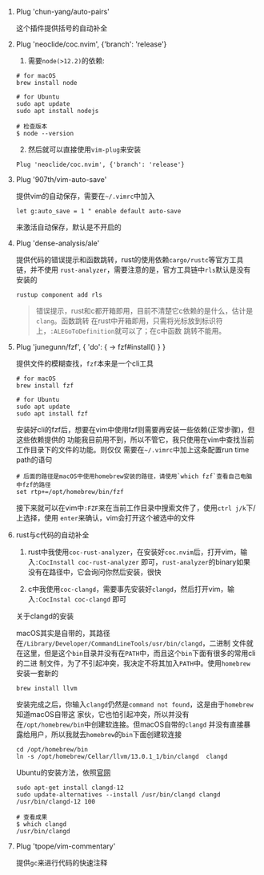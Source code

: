 1. Plug 'chun-yang/auto-pairs'

   这个插件提供括号的自动补全

2. Plug 'neoclide/coc.nvim', {'branch': 'release'}
   
   1. 需要`node(>12.2)`的依赖:
   
   ```shell
   # for macOS
   brew install node
   
   # for Ubuntu
   sudo apt update
   sudo apt install nodejs
   
   # 检查版本
   $ node --version   
   ```
   
   2. 然后就可以直接使用`vim-plug`来安装

   ```vimscript
   Plug 'neoclide/coc.nvim', {'branch': 'release'}
   ``` 

3. Plug '907th/vim-auto-save'
   
   提供vim的自动保存，需要在`~/.vimrc`中加入
   
   ```vimscript
   let g:auto_save = 1 " enable default auto-save
   ```
   来激活自动保存，默认是不开启的


4. Plug 'dense-analysis/ale'
   
   提供代码的错误提示和函数跳转，rust的使用依赖`cargo/rustc`等官方工具链，并不使用
   `rust-analyzer`，需要注意的是，官方工具链中`rls`默认是没有安装的
   
   ```shell
   rustup component add rls
   ```

   > 错误提示，rust和c都开箱即用，目前不清楚它c依赖的是什么，估计是`clang`。函数跳转
   在rust中开箱即用，只需将光标放到标识符上，`:ALEGoToDefinition`就可以了；在c中函数
   跳转不能用。
    
5. Plug 'junegunn/fzf', { 'do': { -> fzf#install()  }  }
   
   提供文件的模糊查找，`fzf`本来是一个cli工具

   ```shell
   # for macOS
   brew install fzf

   # for Ubuntu
   sudo apt update
   sudo apt install fzf
   ```
   
   安装好cli的fzf后，想要在vim中使用fzf则需要再安装一些依赖(正常步骤)，但这些依赖提供的
   功能我目前用不到，所以不管它，我只使用在vim中查找当前工作目录下的文件的功能。则仅仅
   需要在`~/.vimrc`中加上这条配置run time path的语句
   
   ```vimscript
   # 后面的路径是macOS中使用homebrew安装的路径，请使用`which fzf`查看自己电脑中fzf的路径
   set rtp+=/opt/homebrew/bin/fzf
   ```
   
   接下来就可以在vim中`:FZF`来在当前工作目录中搜索文件了，使用`ctrl j/k`下/上选择，使用
   `enter`来确认，vim会打开这个被选中的文件

6. rust与c代码的自动补全
   
   1. rust中我使用`coc-rust-analyzer`，在安装好`coc.nvim`后，打开vim，输入`:CocInstall coc-rust-analyzer`
   即可，`rust-analyzer`的binary如果没有在路径中，它会询问你然后安装，很快
   
   2. c中我使用`coc-clangd`，需要事先安装好`clangd`，然后打开vim，输入`:CocInstal coc-clangd`
   即可

   关于clangd的安装

   macOS其实是自带的，其路径在`/Library/Developer/CommandLineTools/usr/bin/clangd`，二进制
   文件就在这里，但是这个`bin`目录并没有在`PATH`中，而且这个`bin`下面有很多的常用cli的二进
   制文件，为了不引起冲突，我决定不将其加入`PATH`中。使用`homebrew`安装一套新的
   ```shell
   brew install llvm
   ```
   安装完成之后，你输入`clangd`仍然是`command not found`，这是由于`homebrew`知道macOS自带这
   家伙，它也怕引起冲突，所以并没有在`/opt/homebrew/bin`中创建软连接。但macOS自带的`clangd`
   并没有直接暴露给用户，所以我就去`homebrew`的`bin`下面创建软连接
   ```shell
   cd /opt/homebrew/bin
   ln -s /opt/homebrew/Cellar/llvm/13.0.1_1/bin/clangd  clangd
   ```

   Ubuntu的安装方法，依照[官网](https://clangd.llvm.org/installation.html)
   
   ```shell
   sudo apt-get install clangd-12
   sudo update-alternatives --install /usr/bin/clangd clangd /usr/bin/clangd-12 100

   # 查看成果
   $ which clangd
   /usr/bin/clangd
    ```

7. Plug 'tpope/vim-commentary'
    
   提供`gc`来进行代码的快速注释
